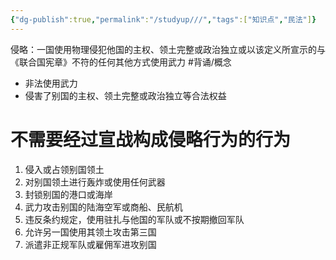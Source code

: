 ```yaml
---
{"dg-publish":true,"permalink":"/studyup///","tags":["知识点","民法"]}
---
```


侵略：一国使用物理侵犯他国的主权、领土完整或政治独立或以该定义所宣示的与《联合国宪章》不符的任何其他方式使用武力 #背诵/概念 
- 非法使用武力
- 侵害了别国的主权、领土完整或政治独立等合法权益
# 不需要经过宣战构成侵略行为的行为 
1. 侵入或占领别国领土
2. 对别国领土进行轰炸或使用任何武器
3. 封锁别国的港口或海岸
4. 武力攻击别国的陆海空军或商船、民航机
5. 违反条约规定，使用驻扎与他国的军队或不按期撤回军队
6. 允许另一国使用其领土攻击第三国
7. 派遣非正规军队或雇佣军进攻别国